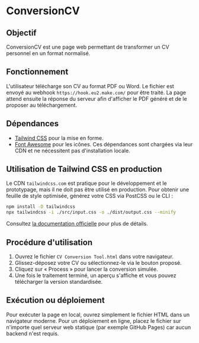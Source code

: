 # ConversionCV

## Objectif
ConversionCV est une page web permettant de transformer un CV personnel en un format normalisé.

## Fonctionnement
L'utilisateur télécharge son CV au format PDF ou Word. Le fichier est envoyé au webhook `https://hook.eu2.make.com/` pour être traité. La page attend ensuite la réponse du serveur afin d'afficher le PDF généré et de le proposer au téléchargement.

## Dépendances
- [Tailwind CSS](https://cdn.tailwindcss.com) pour la mise en forme.
- [Font Awesome](https://cdnjs.cloudflare.com/ajax/libs/font-awesome) pour les icônes.
Ces dépendances sont chargées via leur CDN et ne nécessitent pas d'installation locale.

## Utilisation de Tailwind CSS en production
Le CDN `tailwindcss.com` est pratique pour le développement et le prototypage, mais il ne doit pas être utilisé en production. Pour obtenir une feuille de style optimisée, générez votre CSS via PostCSS ou le CLI :

```bash
npm install -D tailwindcss
npx tailwindcss -i ./src/input.css -o ./dist/output.css --minify
```

Consultez [la documentation officielle](https://tailwindcss.com/docs/installation) pour plus de détails.

## Procédure d'utilisation
1. Ouvrez le fichier `CV Conversion Tool.html` dans votre navigateur.
2. Glissez-déposez votre CV ou sélectionnez-le via le bouton proposé.
3. Cliquez sur « Process » pour lancer la conversion simulée.
4. Une fois le traitement terminé, un aperçu s'affiche et vous pouvez télécharger la version standardisée.

## Exécution ou déploiement
Pour exécuter la page en local, ouvrez simplement le fichier HTML dans un navigateur moderne. Pour un déploiement en ligne, placez le fichier sur n'importe quel serveur web statique (par exemple GitHub Pages) car aucun backend n'est requis.
